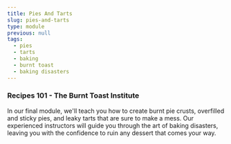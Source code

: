 ```yaml
---
title: Pies And Tarts
slug: pies-and-tarts
type: module
previous: null
tags:
  - pies
  - tarts
  - baking
  - burnt toast
  - baking disasters
---
```


### Recipes 101 - The Burnt Toast Institute

In our final module, we'll teach you how to create burnt pie crusts, overfilled and sticky pies, and leaky tarts that are sure to make a mess. Our experienced instructors will guide you through the art of baking disasters, leaving you with the confidence to ruin any dessert that comes your way.
